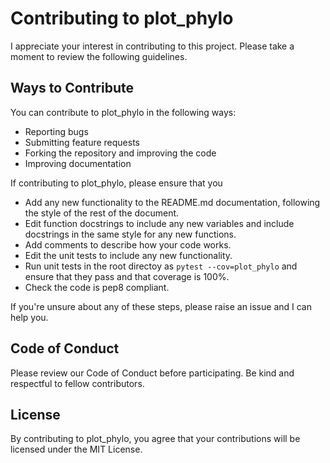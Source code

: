 # Contributing to plot_phylo

I appreciate your interest in contributing to this project. Please take a moment to review the following guidelines.

## Ways to Contribute

You can contribute to plot_phylo in the following ways:

- Reporting bugs
- Submitting feature requests
- Forking the repository and improving the code
- Improving documentation

If contributing to plot_phylo, please ensure that you 

* Add any new functionality to the README.md documentation, following the style of the rest of the document.
* Edit function docstrings to include any new variables and include docstrings in the same style for any new functions.
* Add comments to describe how your code works.
* Edit the unit tests to include any new functionality.
* Run unit tests in the root directoy as `pytest --cov=plot_phylo` and ensure that they pass and that coverage is 100%.
* Check the code is pep8 compliant.

If you're unsure about any of these steps, please raise an issue and I can help you.

## Code of Conduct

Please review our Code of Conduct before participating. Be kind and respectful to fellow contributors.

## License

By contributing to plot_phylo, you agree that your contributions will be licensed under the MIT License.
